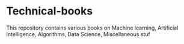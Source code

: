 # Technical-books
This repository contains various books on Machine learning, Artificial Intelligence, Algorithms, Data Science, Miscellaneous stuf
